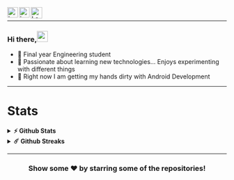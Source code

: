  <a href="https://in.linkedin.com/in/moelcule03">
    <img align="left" alt="Lavesh Salaskar. | Linkedin" width="24px" src="https://github.com/TheDudeThatCode/TheDudeThatCode/blob/master/Assets/Linkedin.svg" />
 </a>
 <a href="https://www.instagram.com/molecules03">
    <img align="left" alt="Lavesh Salaskar. | Instagram" width="24px" src="https://github.com/TheDudeThatCode/TheDudeThatCode/blob/master/Assets/Instagram.svg" />
 </a>
  <a href="mailto:laveshsalaskar619@gmail.com">
    <img align="left" alt="Lavesh Salaskar. | Gmail" width="26px" src="https://github.com/TheDudeThatCode/TheDudeThatCode/blob/master/Assets/Gmail.svg" />
 </a>
 <br>
 
 ---------------------------------------------------------------------------------------------------------------------------------------------------------------------------------

### Hi there,<img src="https://raw.githubusercontent.com/iampavangandhi/iampavangandhi/master/gifs/Hi.gif" width="25px"> 


- 🔭 Final year Engineering student
- 💬 Passionate about learning new technologies... Enjoys experimenting with different things
- 🌱 Right now I am getting my hands dirty with Android Development


---------------------------------------------------------------------------------------------------------------------------------------------------------------------------------
# Stats #

<details>	
  <summary><b>⚡ Github Stats</b></summary> <br>

<img height="180em" src="https://github-readme-stats.vercel.app/api?username=molecule03&show_icons=true&hide_border=true&&count_private=true&include_all_commits=true" /> &nbsp; &nbsp;
<img height="180em" src="https://github-readme-stats.vercel.app/api/top-langs/?username=molecule03&exclude_repo=KNN-Image-Classification&show_icons=true&hide_border=true&layout=compact&langs_count=8"/>
</details>

<details>	
  <summary><b>☄️ Github Streaks</b></summary> <br>

<img height="180em" src="https://github-readme-streak-stats.herokuapp.com/?user=molecule03&hide_border=true" />
</details>

---------------------------------------------------------------------------------------------------------------------------------------------------------------------------------

<div align="center">

### Show some ❤️ by starring some of the repositories!

</div>
